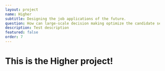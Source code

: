 ```yaml
---
layout: project
name: Higher
subtitle: Designing the job applications of the future.
question: How can large-scale decision making optimize the candidate selection process?
description: Test description
featured: false
order: 7
---
```


<h1>This is the Higher project!</h1>
